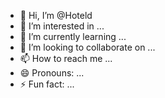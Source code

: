 - 👋 Hi, I’m @Hoteld
- 👀 I’m interested in ...
- 🌱 I’m currently learning ...
- 💞️ I’m looking to collaborate on ...
- 📫 How to reach me ...
- 😄 Pronouns: ...
- ⚡ Fun fact: ...

<!---
Hoteld/Hoteld is a ✨ special ✨ repository because its `README.md` (this file) appears on your GitHub profile.
You can click the Preview link to take a look at your changes.
--->

